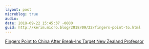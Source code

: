 ```yaml
---
layout: post
microblog: true
audio: 
date: 2018-09-22 15:45:37 -0800
guid: http://kerim.micro.blog/2018/09/22/fingers-point-to.html
---
```

[Fingers Point to China After Break-Ins Target New Zealand Professor](https://www.nytimes.com/2018/09/21/world/asia/new-zealand-break-ins-academic.html)
